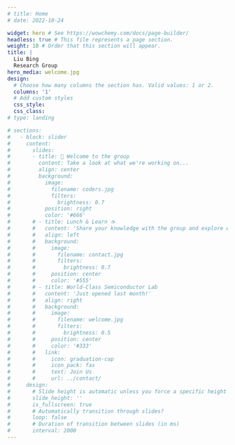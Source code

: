 ```yaml
---
# title: Home
# date: 2022-10-24

widget: hero # See https://wowchemy.com/docs/page-builder/
headless: true # This file represents a page section.
weight: 10 # Order that this section will appear.
title: |
  Liu Bing  
  Research Group
hero_media: welcome.jpg
design:
  # Choose how many columns the section has. Valid values: 1 or 2.
  columns: '1'
  # Add custom styles
  css_style:
  css_class:
# type: landing

# sections:
#   - block: slider
#     content:
#       slides:
#       - title: 👋 Welcome to the group
#         content: Take a look at what we're working on...
#         align: center
#         background:
#           image:
#             filename: coders.jpg
#             filters:
#               brightness: 0.7
#           position: right
#           color: '#666'
#       # - title: Lunch & Learn ☕️
#       #   content: 'Share your knowledge with the group and explore exciting new topics together!'
#       #   align: left
#       #   background:
#       #     image:
#       #       filename: contact.jpg
#       #       filters:
#       #         brightness: 0.7
#       #     position: center
#       #     color: '#555'
#       # - title: World-Class Semiconductor Lab
#       #   content: 'Just opened last month!'
#       #   align: right
#       #   background:
#       #     image:
#       #       filename: welcome.jpg
#       #       filters:
#       #         brightness: 0.5
#       #     position: center
#       #     color: '#333'
#       #   link:
#       #     icon: graduation-cap
#       #     icon_pack: fas
#       #     text: Join Us
#       #     url: ../contact/
#     design:
#       # Slide height is automatic unless you force a specific height (e.g. '400px')
#       slide_height: ''
#       is_fullscreen: true
#       # Automatically transition through slides?
#       loop: false
#       # Duration of transition between slides (in ms)
#       interval: 2000
---
```

